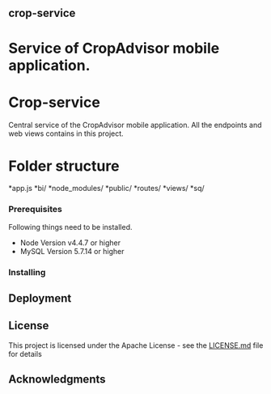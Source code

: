 ## crop-service
 # Service of CropAdvisor mobile application. 



# Crop-service

Central service of the CropAdvisor mobile application. All the endpoints and web views contains in this project.

# Folder structure
*app.js
*bi/
*node_modules/
*public/
*routes/
*views/
*sq/

### Prerequisites

Following things need to be installed.
 * Node Version v4.4.7 or higher
 * MySQL Version 5.7.14 or higher

### Installing



## Deployment


## License

This project is licensed under the Apache License - see the [LICENSE.md](LICENSE.md) file for details

## Acknowledgments


 
 
 
 
